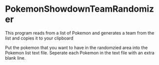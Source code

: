 # PokemonShowdownTeamRandomizer
This program reads from a list of Pokemon and generates a team from the list and copies it to your clipboard

Put the pokemon that you want to have in the randomzied area into the Pokemon list text file.
Seperate each Pokemon in the text file with an extra blank line.